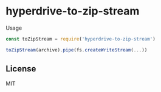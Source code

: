 # hyperdrive-to-zip-stream

Usage

```js
const toZipStream = require('hyperdrive-to-zip-stream')

toZipStream(archive).pipe(fs.createWriteStream(...))
```

## License

MIT